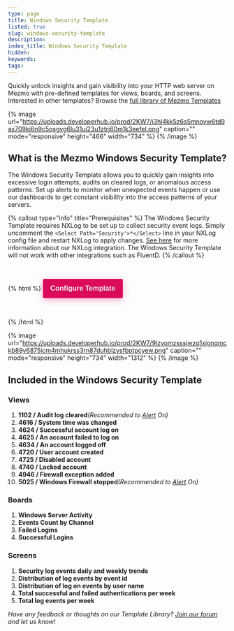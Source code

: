 ```yaml
---
type: page
title: Windows Security Template
listed: true
slug: windows-security-template
description: 
index_title: Windows Security Template
hidden: 
keywords: 
tags: 
---
```




Quickly unlock insights and gain visibility into your HTTP web server on Mezmo with pre-defined templates for views, boards, and screens. Interested in other templates? Browse the [full library of Mezmo Templates](https://app.Mezmo.com/manage/template-library?__hstc=220250695.ba31ea1a08c89e25ee6fbaf2f53b3930.1655751609988.1657652701354.1657655833676.3&amp;__hssc=220250695.1.1657655833676&amp;__hsfp=501963141)



{% image url="https://uploads.developerhub.io/prod/2KW7/i3hl4kk5z6s5mnovw6td9ax709ki6n9c5qsgyg6lu31ui23u1ztrj60m1k3eefel.png" caption="" mode="responsive" height="466" width="734" %}
{% /image %}



## What is the Mezmo Windows Security Template?

The Windows Security Template allows you to quickly gain insights into excessive login attempts, audits on cleared logs, or anomalous access patterns. Set up alerts to monitor when unexpected events happen or use our dashboards to get constant visibility into the access patterns of your servers.



{% callout type="info" title="Prerequisites" %}
The Windows Security Template requires NXLog to be set up to collect security event logs. Simply uncomment the `<Select Path='Security'>*</Select>` line in your NXLog config file and restart NXLog to apply changes. [See here](https://docs.mezmo.com/docs/nxlog-for-windows) for more information about our NXLog integration. The Windows Security Template will not work with other integrations such as FluentD.
{% /callout %}





{% html %}
<a href="https://app.logdna.com/manage/template-library/windows-security">
  <button class="brand-btn" style="margin: 32px 0;">
    Configure Template
  </button>
</a>
<style>        
  .brand-btn {
    padding: 8px 16px;
    height: 44px;
    background: #DB0A5B;
    border: 1px solid #DB0A5B;
    box-shadow: 0px 4px 16px rgba(225, 54, 120, 0.4);
    border-radius: 3px;
    color: #FBE8F0;
    text-shadow: 0px 1px 0px rgba(0, 0, 0, 0.3);
    font-weight: 600;
    font-size: 16px;
    cursor: pointer;
  }
</style>
{% /html %}





{% image url="https://uploads.developerhub.io/prod/2KW7/9lzyomzsssjwzq1xignqmckb89y6875icm4mhukrss3rn87duhblzysfbptpcyew.png" caption="" mode="responsive" height="734" width="1312" %}
{% /image %}



## Included in the Windows Security Template

### Views

1. **1102 / Audit log cleared**_(Recommended to [Alert](https://docs.mezmo.com/docs/alerts) On)_
2. **4616 / System time was changed**
3. **4624 / Successful account log on**
4. **4625 / An account failed to log on**
5. **4634 / An account logged off**
6. **4720 / User account created**
7. **4725 / Disabled account**
8. **4740 / Locked account**
9. **4946 / Firewall exception added**
10. **5025 / Windows Firewall stopped**_(Recommended to [Alert](https://docs.mezmo.com/docs/alerts) On)_

### Boards

1. **Windows Server Activity**
2. **Events Count by Channel**
3. **Failed Logins**
4. **Successful Logins**

### Screens

1. **Security log events daily and weekly trends**
2. **Distribution of log events by event id**
3. **Distribution of log on events by user name**
4. **Total successful and failed authentications per week**
5. **Total log events per week**

_Have any feedback or thoughts on our Template Library? [Join our forum](https://community.mezmo.com/) and let us know!_



